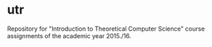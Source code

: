 # utr
Repository for "Introduction to Theoretical Computer Science" course assignments of the academic year 2015./16.
